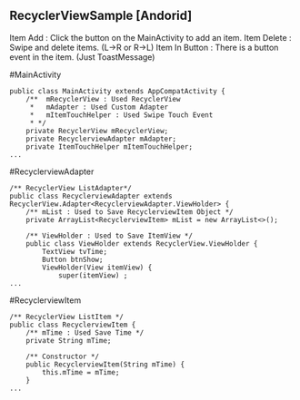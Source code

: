 ## RecyclerViewSample [Andorid]
Item Add : Click the button on the MainActivity to add an item.
Item Delete : Swipe and delete items. (L->R or R->L)
Item In Button : There is a button event in the item. (Just ToastMessage)


#MainActivity
```
public class MainActivity extends AppCompatActivity {
    /**  mRecyclerView : Used RecyclerView
     *   mAdapter : Used Custom Adapter
     *   mItemTouchHelper : Used Swipe Touch Event
     * */
    private RecyclerView mRecyclerView;
    private RecyclerviewAdapter mAdapter;
    private ItemTouchHelper mItemTouchHelper;
...
```

#RecyclerviewAdapter
```
/** RecyclerView ListAdapter*/
public class RecyclerviewAdapter extends RecyclerView.Adapter<RecyclerviewAdapter.ViewHolder> {
    /** mList : Used to Save RecyclerviewItem Object */
    private ArrayList<RecyclerviewItem> mList = new ArrayList<>();

    /** ViewHolder : Used to Save ItemView */
    public class ViewHolder extends RecyclerView.ViewHolder {
        TextView tvTime;
        Button btnShow;
        ViewHolder(View itemView) {
            super(itemView) ;
...
```



#RecyclerviewItem
```
/** RecyclerView ListItem */
public class RecyclerviewItem {
    /** mTime : Used Save Time */
    private String mTime;

    /** Constructor */
    public RecyclerviewItem(String mTime) {
        this.mTime = mTime;
    }
...
```

